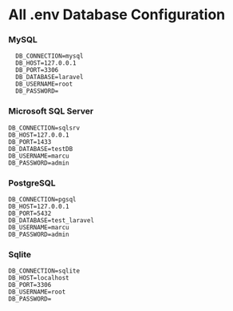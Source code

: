 # All .env Database Configuration

### MySQL

```
  DB_CONNECTION=mysql
  DB_HOST=127.0.0.1
  DB_PORT=3306
  DB_DATABASE=laravel
  DB_USERNAME=root
  DB_PASSWORD=
```

### Microsoft SQL Server

```
DB_CONNECTION=sqlsrv
DB_HOST=127.0.0.1
DB_PORT=1433
DB_DATABASE=testDB
DB_USERNAME=marcu
DB_PASSWORD=admin
```

### PostgreSQL

```
DB_CONNECTION=pgsql
DB_HOST=127.0.0.1
DB_PORT=5432
DB_DATABASE=test_laravel
DB_USERNAME=marcu
DB_PASSWORD=admin
```

### Sqlite

```
DB_CONNECTION=sqlite
DB_HOST=localhost
DB_PORT=3306
DB_USERNAME=root
DB_PASSWORD=
```
